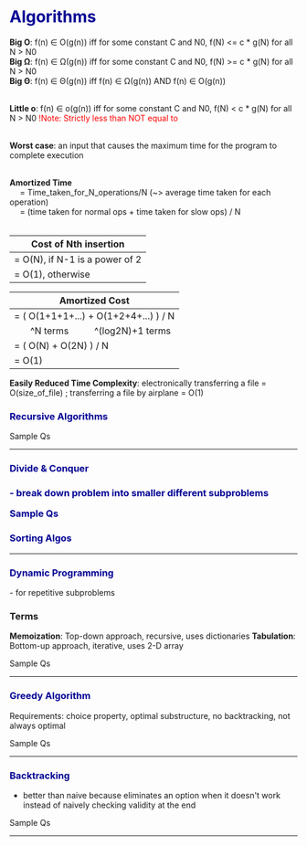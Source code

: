 <h1 style="color:#030394">Algorithms</h1>

**Big O**: f(n) ∈ O(g(n)) iff for some constant C and N0, f(N) <= c * g(N) for all N > N0 <br>
**Big Ω**: f(n) ∈ Ω(g(n)) iff for some constant C and N0, f(N) >= c * g(N) for all N > N0 <br>
**Big Θ**: f(n) ∈ Θ(g(n)) iff f(n) ∈ Ω(g(n)) AND f(n) ∈ O(g(n)) <br> <br>

**Little o**: f(n) ∈ o(g(n)) iff for some constant C and N0, f(N) < c * g(N) for all N > N0
<span style="color:red">!Note: Strictly less than NOT equal to</span> <br> <br>

**Worst case**: an input that causes the maximum time for the program to complete execution <br> <br>

**Amortized Time** <br>
&ensp;&ensp;  = Time_taken_for_N_operations/N (~> average time taken for each operation) <br>
&ensp;&ensp;  = (time taken for normal ops + time taken for slow ops) / N <br> <br>

| Cost of Nth insertion 
|---------------------------------|
| = O(N), if N-1 is a power of 2
| = O(1), otherwise

| Amortized Cost
|---------------------------------|
| = ( O(1+1+1+...) + O(1+2+4+...) ) / N
| &ensp;&ensp;&ensp; ^N terms &ensp;&ensp; &ensp;&ensp; ^(log2N)+1 terms
| = ( O(N) + O(2N) ) / N 
| = O(1)

**Easily Reduced Time Complexity**: electronically transferring a file = O(size_of_file) ; transferring a file by airplane = O(1)


<h3 style="color:#030394">Recursive Algorithms</h3>

Sample Qs


___________________________________________

<h3 style="color:#030394">Divide & Conquer<h3 style="color:#030394">
-   break down problem into smaller different subproblems

Sample Qs


<h3 style="color:#030394">Sorting Algos</h3>

___________________________________________

<h3 style="color:#030394">Dynamic Programming</h3>   
-   for repetitive subproblems

### Terms
  **Memoization**: Top-down approach, recursive, uses dictionaries
  **Tabulation**: Bottom-up approach, iterative, uses 2-D array

Sample Qs


___________________________________________

<h3 style="color:#030394">Greedy Algorithm</h3>

Requirements: choice property, optimal substructure, no backtracking, not always optimal

Sample Qs


___________________________________________

<h3 style="color:#030394">Backtracking</h3>

- better than naive because eliminates an option when it doesn't work instead of naively checking validity at the end

Sample Qs


___________________________________________




